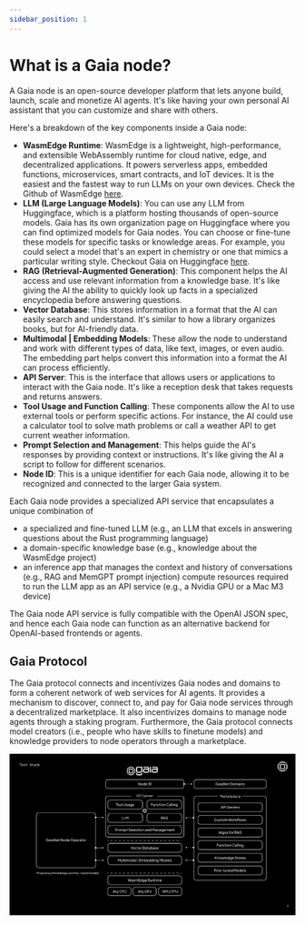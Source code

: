 ```yaml
---
sidebar_position: 1
---
```


# What is a Gaia node?

A Gaia node is an open-source developer platform that lets anyone build, launch, scale and monetize AI agents. It's like having your own personal AI assistant that you can customize and share with others. 

Here's a breakdown of the key components inside a Gaia node:

- **WasmEdge Runtime**: WasmEdge is a lightweight, high-performance, and extensible WebAssembly runtime for cloud native, edge, and decentralized applications. It powers serverless apps, embedded functions, microservices, smart contracts, and IoT devices. It is the easiest and the fastest way to run LLMs on your own devices. Check the Github of WasmEdge [here](https://github.com/WasmEdge/WasmEdge).
- **LLM (Large Language Models)**: You can use any LLM from Huggingface, which is a platform hosting thousands of open-source models. Gaia has its own organization page on Huggingface where you can find optimized models for Gaia nodes. You can choose or fine-tune these models for specific tasks or knowledge areas. For example, you could select a model that's an expert in chemistry or one that mimics a particular writing style. Checkout Gaia on Huggingface [here](https://huggingface.co/gaianet).
- **RAG (Retrieval-Augmented Generation)**: This component helps the AI access and use relevant information from a knowledge base. It's like giving the AI the ability to quickly look up facts in a specialized encyclopedia before answering questions.
- **Vector Database**: This stores information in a format that the AI can easily search and understand. It's similar to how a library organizes books, but for AI-friendly data.
- **Multimodal | Embedding Models**: These allow the node to understand and work with different types of data, like text, images, or even audio. The embedding part helps convert this information into a format the AI can process efficiently.
- **API Server**: This is the interface that allows users or applications to interact with the Gaia node. It's like a reception desk that takes requests and returns answers.
- **Tool Usage and Function Calling**: These components allow the AI to use external tools or perform specific actions. For instance, the AI could use a calculator tool to solve math problems or call a weather API to get current weather information.
- **Prompt Selection and Management**: This helps guide the AI's responses by providing context or instructions. It's like giving the AI a script to follow for different scenarios.
- **Node ID**: This is a unique identifier for each Gaia node, allowing it to be recognized and connected to the larger Gaia system.

Each Gaia node provides a specialized API service that encapsulates a unique combination of

- a specialized and fine-tuned LLM (e.g., an LLM that excels in answering questions about the Rust programming language)
- a domain-specific knowledge base (e.g., knowledge about the WasmEdge project)
- an inference app that manages the context and history of conversations (e.g., RAG and MemGPT prompt injection)
compute resources required to run the LLM app as an API service (e.g., a Nvidia GPU or a Mac M3 device)

The Gaia node API service is fully compatible with the OpenAI JSON spec, and hence each Gaia node can function as an alternative backend for OpenAI-based frontends or agents.

## Gaia Protocol

The Gaia protocol connects and incentivizes Gaia nodes and domains to form a coherent network of web services for AI agents. It provides a mechanism to discover, connect to, and pay for Gaia node services through a decentralized marketplace. It also incentivizes domains to manage node agents through a staking program. Furthermore, the Gaia protocol connects model creators (i.e., people who have skills to finetune models) and knowledge providers to node operators through a marketplace.

![Gaia Protocol](./gaia-protocol.png)